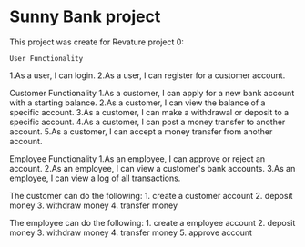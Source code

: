 <h1>Sunny Bank project</h1>
This project was create for Revature project 0:

	User Functionality
1.As a user, I can login.
2.As a user, I can register for a customer account.

Customer Functionality
1.As a customer, I can apply for a new bank account with a starting balance.
2.As a customer, I can view the balance of a specific account.
3.As a customer, I can make a withdrawal or deposit to a specific account.
4.As a customer, I can post a money transfer to another account.
5.As a customer, I can accept a money transfer from another account.

Employee Functionality
1.As an employee, I can approve or reject an account.
2.As an employee, I can view a customer's bank accounts.
3.As an employee, I can view a log of all transactions.

The customer can do the following:
	1. create a customer account
	2. deposit money
	3. withdraw money
	4. transfer money

The employee can do the following:
	1. create a employee account
	2. deposit money 
	3. withdraw money
	4. transfer money
	5. approve account
	
